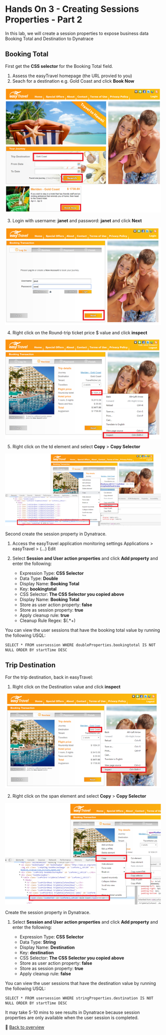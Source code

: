 # Hands On 3 - Creating Sessions Properties - Part 2

In this lab, we will create a session properties to expose business data Booking Total and Destination to Dynatrace

## Booking Total

First get the **CSS selector** for the Booking Total field.

1) Assess the easyTravel homepage (the URL provied to you)
2) Seach for a destination e.g. Gold Coast and click **Book Now**

![easyTravel Step 1](/img/easytravel-step1.png)

3) Login with username: **janet** and password: **janet** and click **Next**

![easyTravel Step 2](/img/easytravel-step2.png)

4) Right click on the Round-trip ticket price $ value and click **inspect**

![easyTravel Step 3](/img/easytravel-step3.png)

5) Right click on the td element and select **Copy** > **Copy Selector**

![easyTravel Step 4](/img/easytravel-step4.png)


Second create the session property in Dynatrace.


1) Access the easyTravel application monitoring settings
  Applications > easyTravel > (...) Edit

2) Select **Session and User action properties** and click **Add property** and enter the following:

   * Expression Type: **CSS Selector**  
   * Data Type: **Double**  
   * Display Name:  **Booking Total**  
   * Key:  **bookingtotal**  
   * CSS Selector:  **The CSS Selector you copied above**  
   * Display Name: **Booking Total**  
   * Store as user action property: **false**  
   * Store as session property: **true**  
   * Apply cleanup rule: **true**  
   * Cleanup Rule Regex: \$(.*+)  
   
You can view the user sessions that have the booking total value by running the following USQL: 

    SELECT * FROM usersession WHERE doubleProperties.bookingtotal IS NOT NULL ORDER BY startTime DESC
   
## Trip Destination

For the trip destination, back in easyTravel:

1) Right click on the Destination value and click **inspect**

![easyTravel Step 3](/img/easytravel-dest-step3.png)

2) Right click on the span element and select **Copy** > **Copy Selector**

![easyTravel Step 4](/img/easytravel-dest-step4.png)


Create the session property in Dynatrace.

1) Select **Session and User action properties** and click **Add property** and enter the following:

   * Expression Type: **CSS Selector**  
   * Data Type: **String**  
   * Display Name: **Destination**
   * Key:  **destination**  
   * CSS Selector:  **The CSS Selector you copied above**
   * Store as user action property: **false**  
   * Store as session property: **true**  
   * Apply cleanup rule: **false**  

You can view the user sessions that have the destination value by running the following USQL: 

    SELECT * FROM usersession WHERE stringProperties.destination IS NOT NULL ORDER BY startTime DESC
    
    
It may take 5-10 mins to see results in Dynatrace because session properties are only available when the user session is completed.

:arrow_up_small: [Back to overview](/README.md)